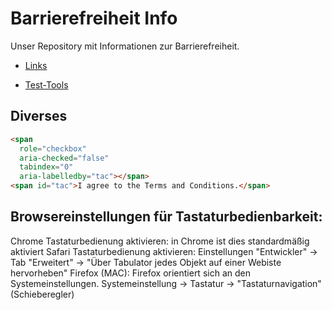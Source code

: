 # Barrierefreiheit Info

Unser Repository mit Informationen zur Barrierefreiheit.

* [Links](https://github.com/ContaoBayern/barrierefreiheit-info/blob/main/linksliste.md)

* [Test-Tools](https://github.com/ContaoBayern/barrierefreiheit-info/blob/main/testtools-overview.md)

## Diverses

```html
<span
  role="checkbox"
  aria-checked="false"
  tabindex="0"
  aria-labelledby="tac"></span>
<span id="tac">I agree to the Terms and Conditions.</span>

```


## Browsereinstellungen für Tastaturbedienbarkeit:
Chrome Tastaturbedienung aktivieren: in Chrome ist dies standardmäßig aktiviert
Safari Tastaturbedienung aktivieren: Einstellungen "Entwickler" -> Tab "Erweitert" -> "Über Tabulator jedes Objekt auf einer Webiste hervorheben"
Firefox (MAC): Firefox orientiert sich an den Systemeinstellungen. Systemeinstellung -> Tastatur -> "Tastaturnavigation" (Schieberegler)
